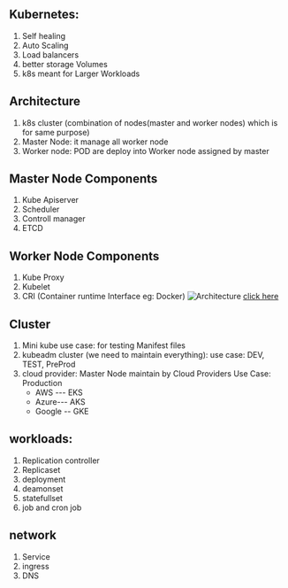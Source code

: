 ## Kubernetes: 
   1. Self healing 
   2. Auto Scaling 
   3. Load balancers 
   4. better storage Volumes
   5. k8s meant for Larger Workloads  

## Architecture 
   1. k8s cluster (combination of nodes(master and worker nodes) which is for same purpose) 
   2. Master Node: it manage all worker node
   3. Worker node: POD are deploy into Worker node assigned by master 
## Master Node Components 
   1. Kube Apiserver
   2. Scheduler
   3. Controll manager
   4. ETCD 
## Worker Node Components
   1. Kube Proxy
   2. Kubelet
   3. CRI (Container runtime Interface eg: Docker)
![Architecture](images/k8s1.png)
[click here](https://kubernetes.io/docs/concepts/overview/components/)
## Cluster
   1. Mini kube use case: for testing Manifest files
   2. kubeadm cluster (we need to maintain everything): use case: DEV, TEST, PreProd
   3. cloud provider:  Master Node maintain by Cloud Providers Use Case: Production
      * AWS --- EKS
      * Azure--- AKS
      * Google -- GKE
## workloads:
   1. Replication controller
   2. Replicaset
   3. deployment
   4. deamonset
   5. statefullset
   6. job and cron job
## network
   1. Service
   2. ingress
   3. DNS
   